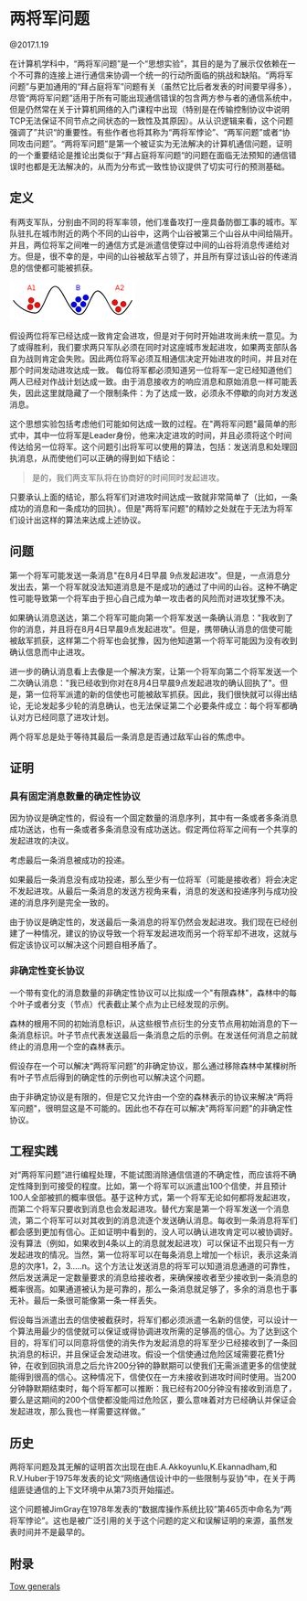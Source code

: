 # 两将军问题

@2017.1.19



在计算机学科中，“两将军问题”是一个“思想实验”，其目的是为了展示仅依赖在一个不可靠的连接上进行通信来协调一个统一的行动所面临的挑战和缺陷。“两将军问题”与更加通用的“拜占庭将军”问题有关（虽然它比后者发表的时间要早得多），尽管“两将军问题”适用于所有可能出现通信错误的包含两方参与者的通信系统中，但是仍然常在关于计算机网络的入门课程中出现（特别是在传输控制协议中说明TCP无法保证不同节点之间状态的一致性及其原因）。从认识逻辑来看，这个问题强调了”共识“的重要性。有些作者也将其称为“两将军悖论”、“两军问题”或者“协同攻击问题”。“两将军问题”是第一个被证实为无法解决的计算机通信问题，证明的一个重要结论是推论出类似于“拜占庭将军问题“的问题在面临无法预知的通信错误时也都是无法解决的，从而为分布式一致性协议提供了切实可行的预测基础。

## 定义

有两支军队，分别由不同的将军率领，他们准备攻打一座具备防御工事的城市。军队驻扎在城市附近的两个不同的山谷中，这两个山谷被第三个山谷从中间给隔开。并且，两位将军之间唯一的通信方式是派遣信使穿过中间的山谷将消息传递给对方。但是，很不幸的是，中间的山谷被敌军占领了，并且所有穿过该山谷的传递消息的信使都可能被抓获。

![两将军问题](/resources/two-generals.png)

假设两位将军已经达成一致肯定会进攻，但是对于何时开始进攻尚未统一意见。为了或得胜利，我们要求两只军队必须在同时对这座城市发起进攻，如果两支部队各自为战则肯定会失败。因此两位将军必须互相通信决定开始进攻的时间，并且对在那个时间发动进攻达成一致。 每位将军都必须知道另一位将军一定已经知道他们两人已经对作战计划达成一致。由于消息接收方的响应消息和原始消息一样可能丢失，因此这里就隐藏了一个限制条件：为了达成一致，必须永不停歇的向对方发送消息。

这个思想实验包括考虑他们可能如何达成一致的过程。在"两将军问题"最简单的形式中，其中一位将军是Leader身份，他来决定进攻的时间，并且必须将这个时间传达给另一位将军。这个问题引出将军可以使用的算法，包括：发送消息和处理回执消息，从而使他们可以正确的得到如下结论：

> 是的，我们两支军队将在协商好的时间同时发起进攻。

只要承认上面的结论，那么将军们对进攻时间达成一致就非常简单了（比如，一条成功的消息和一条成功的回执）。但是"两将军问题"的精妙之处就在于无法为将军们设计出这样的算法来达成上述协议。



## 问题

第一个将军可能发送一条消息"在8月4日早晨 9点发起进攻"。但是，一点消息分发出去，第一个将军就没法知道消息是不是成功的通过了中间的山谷。这种不确定性可能导致第一个将军由于担心自己成为单一攻击者的风险而对进攻犹豫不决。

如果确认消息送达，第二个将军可能向第一个将军发送一条确认消息："我收到了你的消息，并且将在8月4日早晨9点发起进攻"。但是，携带确认消息的信使可能被敌军抓获，这样第二个将军也会犹豫，因为他知道第一个将军可能因为没有收到确认信息而中止进攻。

进一步的确认消息看上去像是一个解决方案，让第一个将军向第二个将军发送一个二次确认消息："我已经收到你对在8月4日早晨9点发起进攻的确认回执了"。但是，第一位将军派遣的新的信使也可能被敌军抓获。因此，我们很快就可以得出结论，无论发起多少轮的消息确认，也无法保证第二个必要条件成立：每个将军都确认对方已经同意了进攻计划。

两个将军总是处于等待其最后一条消息是否通过敌军山谷的焦虑中。

## 证明

### 具有固定消息数量的确定性协议

因为协议是确定性的，假设有一个固定数量的消息序列，其中有一条或者多条消息成功送达，也有一条或者多条消息没有成功送达。假定两位将军之间有一个共享的发起进攻的决议。

考虑最后一条消息被成功的投递。

如果最后一条消息没有成功投递，那么至少有一位将军（可能是接收者）将会决定不发起进攻。从最后一条消息的发送方视角来看，消息的发送和投递序列与成功投递的消息序列是完全一致的。

由于协议是确定性的，发送最后一条消息的将军仍然会发起进攻。我们现在已经创建了一种情况，建议的协议导致一个将军发起进攻而另一个将军却不进攻，这就与假定该协议可以解决这个问题自相矛盾了。

### 非确定性变长协议

一个带有变化的消息数量的非确定性协议可以比拟成一个"有限森林"，森林中的每个叶子或者分支（节点）代表截止某个点为止已经发现的示例。

森林的根用不同的初始消息标识，从这些根节点衍生的分支节点用初始消息的下一条消息标识。叶子节点代表发送最后一条消息之后的示例。在发送任何消息之前就终止的消息用一个空的森林表示。

假设存在一个可以解决“两将军问题”的非确定协议，那么通过移除森林中某棵树所有叶子节点后得到的确定性的示例也可以解决这个问题。

由于非确定协议是有限的，但是它又允许由一个空的森林表示的协议来解决“两将军问题"，很明显这是不可能的。因此也不存在可以解决"两将军问题"的非确定性协议。

## 工程实践

对“两将军问题”进行编程处理，不能试图消除通信信道的不确定性，而应该将不确定性降到到可接受的程度。比如，第一个将军可以派遣出100个信使，并且预计100人全部被抓的概率很低。基于这种方式，第一个将军无论如何都将发起进攻，而第二个将军只要收到消息也会发起进攻。替代方案是第一个将军发送一个消息流，第二个将军可以对其收到的消息流逐个发送确认消息。每收到一条消息将军们都会感到更加有信心。正如证明中看到的，没人可以确认进攻肯定可以被协调好。没有算法（例如，如果收到4条以上的消息就发起进攻）可以保证不出现只有一方发起进攻的情况。当然，第一位将军可以在每条消息上增加一个标识，表示这条消息的次序1，2，3…..n。这个方法让发送消息的将军可以知道消息通道的可靠性，然后发送满足一定数量要求的消息给接收者，来确保接收者至少接收到一条消息的概率很高。如果通道被认为是可靠的，那么一条消息就足够了，多余的消息也于事无补。最后一条很可能像第一条一样丢失。

 假设每当派遣出去的信使被截获时，将军们都必须派遣一名新的信使，可以设计一个算法用最少的信使就可以保证或得协调进攻所需的足够高的信心。为了达到这个目的，将军们可以同意将信使的消失作为发起消息的将军至少已经接收到了一条回执消息的标识，并且保证会发动进攻。假设一个信使通过危险区域需要花费1分钟，在收到回执消息之后允许200分钟的静默期可以使我们无需派遣更多的信使就能得到很高的信心。这种情况下，信使仅在一方未接收到进攻时间时使用。当200分钟静默期结束时，每个将军都可以推断：我已经有200分钟没有接收到消息了，要么是这期间的200个信使都没能闯过危险区，要么意味着对方已经确认并保证会发起进攻，那么我也一样需要这样做。”

## 历史

两将军问题及其无解的证明首次出现在由E.A.Akkoyunlu,K.Ekannadham,和R.V.Huber于1975年发表的论文“网络通信设计中的一些限制与妥协”中，在关于两组匪徒通信的上下文环境中从第73页开始描述。

 这个问题被JimGray在1978年发表的“数据库操作系统比较”第465页中命名为“两将军悖论”。这也是被广泛引用的关于这个问题的定义和误解证明的来源，虽然发表时间并不是最早的。



## 附录

[Tow generals]([https://en.wikipedia.org/wiki/Two_Generals%27_Problem](https://en.wikipedia.org/wiki/Two_Generals%27_Problem))
